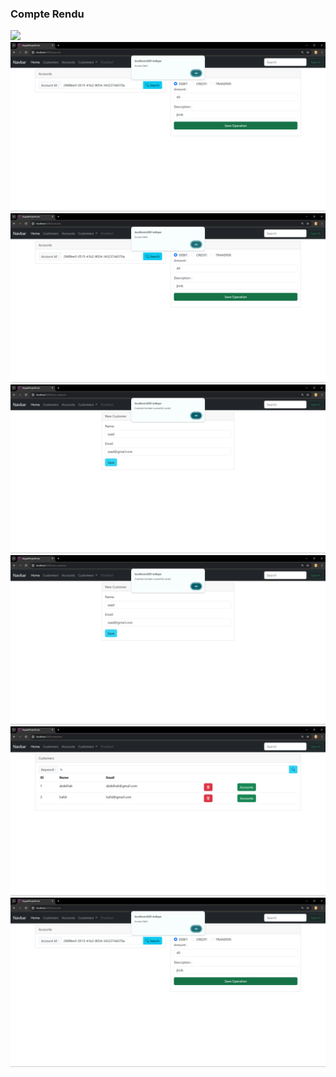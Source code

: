 <h3>Compte Rendu</h3>
<img src="Captures/Capture.png">
<img src="Captures/Capture1.png">
<img src="Captures/Capture2.png">
<img src="Captures/Capture3.png">
<img src="Captures/Capture4.png">
<img src="Captures/Capture5.png">
<img src="Captures/Capture6.png">